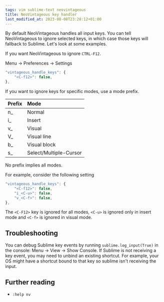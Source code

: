 ```yaml
---
tags: vim sublime-text neovintageous
title: NeoVintageous key handler
last_modified_at: 2023-08-08T23:28:12+01:00
---
```


By default NeoVintageous handles all input keys.  You can tell NeoVintageous to ignore selected keys, in which case those keys will fallback to Sublime.  Let's look at some examples.

If you want NeoVintageous to ignore `CTRL-F12`.

Menu → Preferences → Settings

```js
"vintageous_handle_keys": {
    "<C-f12>": false,
},
```

If you want to ignore keys for specific modes, use a mode prefix.

Prefix | Mode
:----- | :---
n_ | Normal
i_ | Insert
v_ | Visual
V_ | Visual line
b_ | Visual block
s_ | Select/Multiple-Cursor

No prefix implies all modes.

For example, consider the following setting

```js
"vintageous_handle_keys": {
    "<C-f12>": false,
    "i_<C-u>": false,
    "v_<C-f>": false,
},
```

The `<C-F12>` key is ignored for all modes, `<C-u>` is ignored only in insert mode and `<C-f>` is ignored in visual mode.

## Troubleshooting

You can debug Sublime key events by running `sublime.log_input(True)` in the console: Menu → View → Show Console. If Sublime is not receiving a key event, you may need to unbind an existing shortcut. For example, your OS might have a shortcut bound to that key so sublime isn't receiving the input.

## Further reading

* `:help nv`
